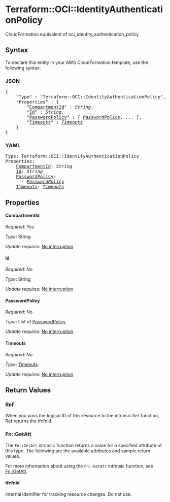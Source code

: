 # Terraform::OCI::IdentityAuthenticationPolicy

CloudFormation equivalent of oci_identity_authentication_policy

## Syntax

To declare this entity in your AWS CloudFormation template, use the following syntax:

### JSON

<pre>
{
    "Type" : "Terraform::OCI::IdentityAuthenticationPolicy",
    "Properties" : {
        "<a href="#compartmentid" title="CompartmentId">CompartmentId</a>" : <i>String</i>,
        "<a href="#id" title="Id">Id</a>" : <i>String</i>,
        "<a href="#passwordpolicy" title="PasswordPolicy">PasswordPolicy</a>" : <i>[ <a href="passwordpolicy.md">PasswordPolicy</a>, ... ]</i>,
        "<a href="#timeouts" title="Timeouts">Timeouts</a>" : <i><a href="timeouts.md">Timeouts</a></i>
    }
}
</pre>

### YAML

<pre>
Type: Terraform::OCI::IdentityAuthenticationPolicy
Properties:
    <a href="#compartmentid" title="CompartmentId">CompartmentId</a>: <i>String</i>
    <a href="#id" title="Id">Id</a>: <i>String</i>
    <a href="#passwordpolicy" title="PasswordPolicy">PasswordPolicy</a>: <i>
      - <a href="passwordpolicy.md">PasswordPolicy</a></i>
    <a href="#timeouts" title="Timeouts">Timeouts</a>: <i><a href="timeouts.md">Timeouts</a></i>
</pre>

## Properties

#### CompartmentId

_Required_: Yes

_Type_: String

_Update requires_: [No interruption](https://docs.aws.amazon.com/AWSCloudFormation/latest/UserGuide/using-cfn-updating-stacks-update-behaviors.html#update-no-interrupt)

#### Id

_Required_: No

_Type_: String

_Update requires_: [No interruption](https://docs.aws.amazon.com/AWSCloudFormation/latest/UserGuide/using-cfn-updating-stacks-update-behaviors.html#update-no-interrupt)

#### PasswordPolicy

_Required_: No

_Type_: List of <a href="passwordpolicy.md">PasswordPolicy</a>

_Update requires_: [No interruption](https://docs.aws.amazon.com/AWSCloudFormation/latest/UserGuide/using-cfn-updating-stacks-update-behaviors.html#update-no-interrupt)

#### Timeouts

_Required_: No

_Type_: <a href="timeouts.md">Timeouts</a>

_Update requires_: [No interruption](https://docs.aws.amazon.com/AWSCloudFormation/latest/UserGuide/using-cfn-updating-stacks-update-behaviors.html#update-no-interrupt)

## Return Values

### Ref

When you pass the logical ID of this resource to the intrinsic `Ref` function, Ref returns the tfcfnid.

### Fn::GetAtt

The `Fn::GetAtt` intrinsic function returns a value for a specified attribute of this type. The following are the available attributes and sample return values.

For more information about using the `Fn::GetAtt` intrinsic function, see [Fn::GetAtt](https://docs.aws.amazon.com/AWSCloudFormation/latest/UserGuide/intrinsic-function-reference-getatt.html).

#### tfcfnid

Internal identifier for tracking resource changes. Do not use.


